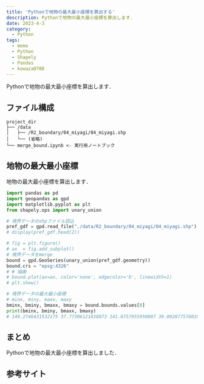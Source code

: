 ```yaml
---
title: 'Pythonで地物の最大最小座標を算出する'
description: Pythonで地物の最大最小座標を算出します．
date: 2023-4-3
category: 
  - Python
tags:
  - memo
  - Python
  - Shapely
  - Pandas
  - kowaza0708
---
```

Pythonで地物の最大最小座標を算出します．

<!-- https://www.hamlet-engineer.com -->
<!-- !(/image/ChordDiagram.png) -->

<!-- more -->

<ClientOnly>
  <CallInArticleAdsense />
</ClientOnly>



## ファイル構成

```
project_dir
├── /data
│   ├── /R2_boundary/04_miyagi/04_miyagi.shp
│   └── (省略)
└── merge_bound.ipynb <- 実行用ノートブック
```

## 地物の最大最小座標
地物の最大最小座標を算出します．

```python
import pandas as pd
import geopandas as gpd
import matplotlib.pyplot as plt
from shapely.ops import unary_union

# 境界データのshpファイル読込
pref_gdf = gpd.read_file("./data/R2_boundary/04_miyagi/04_miyagi.shp")
# display(pref_gdf.head(2))

# fig = plt.figure()
# ax  = fig.add_subplot()
# 境界データをmerge
bound = gpd.GeoSeries(unary_union(pref_gdf.geometry))
bound.crs = "epsg:4326"
# # 描画
# bound.plot(ax=ax, color='none', edgecolor='b', linewidth=1)
# plt.show()

# 境界データの最大最小座標
# minx, miny, maxx, maxy
bminx, bminy, bmaxx, bmaxy = bound.bounds.values[0]
print(bminx, bminy, bmaxx, bmaxy)
# 140.2746431532175 37.77306121838073 141.6757955950007 39.002877576010704
```


## まとめ
Pythonで地物の最大最小座標を算出しました．

## 参考サイト


<ClientOnly>
  <CallInArticleAdsense />
</ClientOnly>




